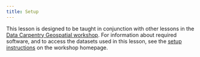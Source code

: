 ```yaml
---
title: Setup
---
```


This lesson is designed to be taught in conjunction with other lessons
in the [Data Carpentry Geospatial workshop](http://www.datacarpentry.org/geospatial-workshop/).
For information about required software, and to access the datasets used
in this lesson, see the
[setup instructions](https://datacarpentry.org/geospatial-workshop/#setup)
on the workshop homepage.
